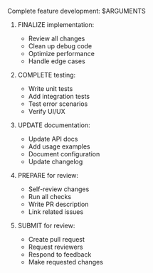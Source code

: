 Complete feature development: $ARGUMENTS

1. FINALIZE implementation:
   - Review all changes
   - Clean up debug code
   - Optimize performance
   - Handle edge cases

2. COMPLETE testing:
   - Write unit tests
   - Add integration tests
   - Test error scenarios
   - Verify UI/UX

3. UPDATE documentation:
   - Update API docs
   - Add usage examples
   - Document configuration
   - Update changelog

4. PREPARE for review:
   - Self-review changes
   - Run all checks
   - Write PR description
   - Link related issues

5. SUBMIT for review:
   - Create pull request
   - Request reviewers
   - Respond to feedback
   - Make requested changes